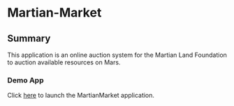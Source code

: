 # Martian-Market


## Summary

This application is an online auction system for the Martian Land Foundation to auction available resources on Mars.

### Demo App

Click [here](frontend/index.html) to launch the MartianMarket application.  
